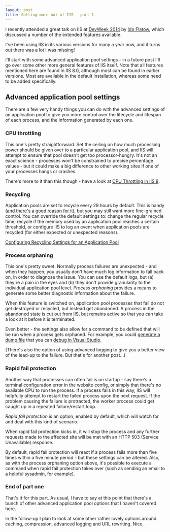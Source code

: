 ```yaml
---
layout: post
title: Getting more out of IIS - part 1
---
```


I recently attended a great talk on IIS at [DevWeek 2014](http://devweek.com/) by [Ido Flatow](http://blogs.microsoft.co.il/idof/), which discussed a number of the extended features available.

I've been using IIS in its various versions for many a year now, and it turns out there was a lot I was missing!

I'll start with some advanced application pool settings - in a future post I'll go over some other more general features of IIS itself. <!--end_excerpt-->Note that all features mentioned here are found in IIS 8.0, although most can be found in earlier versions. Most are available in the default installation, whereas some need to be added specifically.

## Advanced application pool settings

There are a few very handy things you can do with the advanced settings of an application pool to give you more control over the lifecycle and lifespan of each process, and the information generated by each one.

### CPU throttling

This one's pretty straightforward. Set the ceiling on how much processing power should be given over to a particular application pool, and IIS will attempt to ensure that pool doesn't get too processor-hungry. It's not an exact science - processes won't be constrained to precise percentage values - but it could make a big difference to other working sites if one of your processes hangs or crashes.

There's more to it than this though - have a look at [CPU Throttling in IIS 8](http://www.iis.net/learn/get-started/whats-new-in-iis-8/iis-80-cpu-throttling-sand-boxing-sites-and-applications).

### Recycling

Application pools are set to recycle every 29 hours by default. This is handy ([and there's a good reason for it](http://weblogs.asp.net/owscott/archive/2013/04/06/why-is-the-iis-default-app-pool-recycle-set-to-1740-minutes.aspx)), but you may still want more fine-grained control. You can override the default settings to: change the regular recycle time; recycle if the memory used by an application pool reaches a certain threshold, or configure IIS to log an event when application pools are recycled (for either expected or unexpected reasons).

[Configuring Recycling Settings for an Application Pool](http://technet.microsoft.com/en-us/library/cc753179(v=ws.10).aspx)

### Process orphaning

This one's pretty sweet. Normally process failures are unexpected - and when they happen, you usually don't have much log information to fall back on, in order to diagnose the issue. You can use the default logs, but (a) they're a pain in the eyes and (b) they don't provide granularity to the individual application pool level. *Process orphaning* provides a means to generate some better diagnostic information about the failure.

When this feature is switched on, application pool processes that fail do not get destroyed or recycled, but instead get abandoned. A process in the abandoned state is cut out from IIS, but remains active so that you can take a look at it before it is terminated.

Even better - the settings also allow for a command to be defined that will be run when a process gets orphaned. For example, you could [generate a dump file](http://blogs.msdn.com/b/asiatech/archive/2014/01/08/how-to-generate-a-dump-file-by-using-process-orphaning-on-iis-7-x.aspx) that you can [debug in Visual Studio](http://msdn.microsoft.com/en-us/library/d5zhxt22.aspx).

(There's also the option of using advanced logging to give you a better view of the lead-up to the failure. But that's for another post...)

### Rapid fail protection

Another way that processes can often fail is on startup - say there's a terminal configuration error in the website config, or simply that there's no available CPU to run the process. If a process fails in this way, IIS will helpfully attempt to restart the failed process upon the next request. If the problem causing the failure is protracted, the worker process could get caught up in a repeated failure/restart loop.

*Rapid fail protection* is an option, enabled by default, which will watch for and deal with this kind of scenario.

When rapid fail protection kicks in, it will stop the process and any further requests made to the affected site will be met with an HTTP 503 (Service Unavailable) response.

By default, rapid fail protection will react if a process fails more than five times within a five minute period - but these settings can be altered. Also, as with the process orphaning option above, it's possible to execute a command when rapid fail protection takes over (such as sending an email to a helpful sysadmin, for example).

### End of part one

That's it for this part. As usual, I have to say at this point that there's a bunch of other advanced application pool options that I haven't covered here.

In the follow-up I plan to look at some other rather lovely options around caching, compression, advanced logging and URL rewriting. Nice.